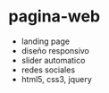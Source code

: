 # pagina-web
- landing page
- diseño responsivo
- slider automatico
- redes sociales
- html5, css3, jquery

